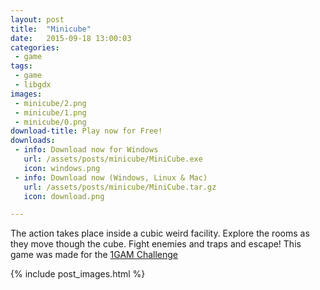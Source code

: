 ```yaml
---
layout: post
title:  "Minicube"
date:   2015-09-18 13:00:03
categories:
 - game
tags:
 - game
 - libgdx
images:
 - minicube/2.png
 - minicube/1.png
 - minicube/0.png
download-title: Play now for Free!
downloads:
 - info: Download now for Windows
   url: /assets/posts/minicube/MiniCube.exe
   icon: windows.png
 - info: Download now (Windows, Linux & Mac)
   url: /assets/posts/minicube/MiniCube.tar.gz
   icon: download.png

---
```


The action takes place inside a cubic weird facility.
Explore the rooms as they move though the cube. Fight enemies and traps and escape! This game was made for the [1GAM Challenge]

{% include post_images.html %}

<!--more-->

[1GAM Challenge]:http://onegameamonth.com/